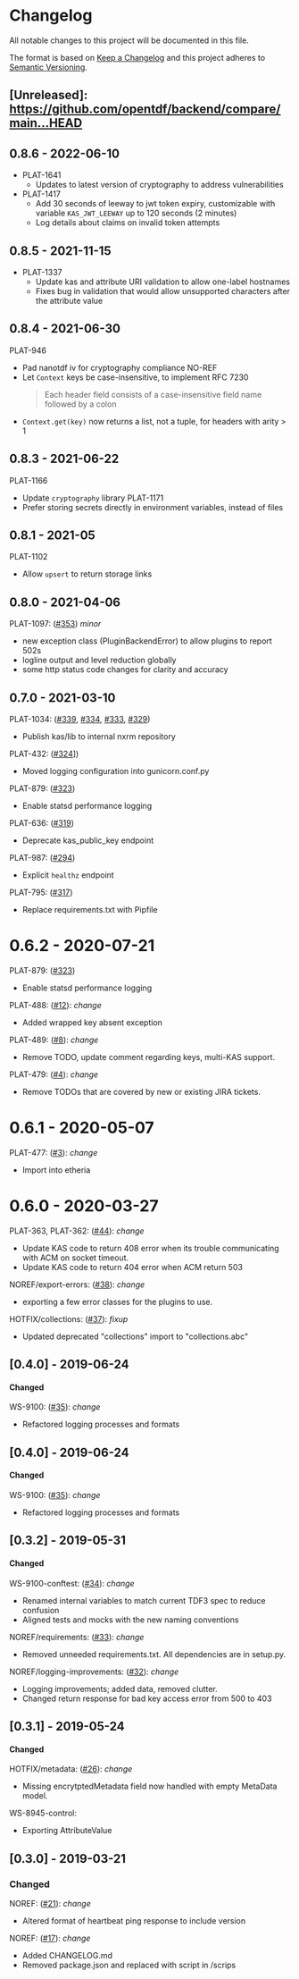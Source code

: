 # Changelog

All notable changes to this project will be documented in this file.

The format is based on [Keep a Changelog](http://keepachangelog.com/en/1.0.0/)
and this project adheres to [Semantic Versioning](http://semver.org/spec/v2.0.0.html).

## [Unreleased]: https://github.com/opentdf/backend/compare/main...HEAD

## 0.8.6 - 2022-06-10

- PLAT-1641
  - Updates to latest version of cryptography to address vulnerabilities
- PLAT-1417
  - Add 30 seconds of leeway to jwt token expiry, customizable with variable
    `KAS_JWT_LEEWAY` up to 120 seconds (2 minutes)
  - Log details about claims on invalid token attempts

## 0.8.5 - 2021-11-15

- PLAT-1337
  - Update kas and attribute URI validation to allow one-label hostnames
  - Fixes bug in validation that would allow unsupported characters after the
    attribute value

## 0.8.4 - 2021-06-30

PLAT-946

- Pad nanotdf iv for cryptography compliance
  NO-REF
- Let `Context` keys be case-insensitive, to implement RFC 7230
  > Each header field consists of a case-insensitive field name followed by a colon
- `Context.get(key)` now returns a list, not a tuple, for headers with arity > 1

## 0.8.3 - 2021-06-22

PLAT-1166

- Update `cryptography` library
  PLAT-1171
- Prefer storing secrets directly in environment variables, instead of files

## 0.8.1 - 2021-05

PLAT-1102

- Allow `upsert` to return storage links

## 0.8.0 - 2021-04-06

PLAT-1097: ([#353](https://github.com/virtru/etheria/pull/353)) _minor_

- new exception class (PluginBackendError) to allow plugins to report 502s
- logline output and level reduction globally
- some http status code changes for clarity and accuracy

## 0.7.0 - 2021-03-10

PLAT-1034: ([#339](https://github.com/virtru/etheria/pull/339), [#334](https://github.com/virtru/etheria/pull/334), [#333](https://github.com/virtru/etheria/pull/333), [#329](https://github.com/virtru/etheria/pull/329))

- Publish kas/lib to internal nxrm repository

PLAT-432: ([#324](https://github.com/virtru/etheria/pull/324)])

- Moved logging configuration into gunicorn.conf.py

PLAT-879: ([#323](https://github.com/virtru/etheria/pull/323))

- Enable statsd performance logging

PLAT-636: ([#319](https://github.com/virtru/etheria/pull/319))

- Deprecate kas_public_key endpoint

PLAT-987: ([#294](https://github.com/virtru/etheria/pull/294))

- Explicit `healthz` endpoint

PLAT-795: ([#317](https://github.com/virtru/etheria/pull/317))

- Replace requirements.txt with Pipfile

# 0.6.2 - 2020-07-21

PLAT-879: ([#323](https://github.com/virtru/etheria/pull/323))

- Enable statsd performance logging

PLAT-488: ([#12](https://github.com/virtru/etheria/pull/12)): _change_

- Added wrapped key absent exception

PLAT-489: ([#8](https://github.com/virtru/etheria/pull/8)): _change_

- Remove TODO, update comment regarding keys, multi-KAS support.

PLAT-479: ([#4](https://github.com/virtru/etheria/pull/4)): _change_

- Remove TODOs that are covered by new or existing JIRA tickets.

# 0.6.1 - 2020-05-07

PLAT-477: ([#3](https://github.com/virtru/etheria/pull/3)): _change_

- Import into etheria

# 0.6.0 - 2020-03-27

PLAT-363, PLAT-362: ([#44](https://github.com/virtru/tdf3_kas_core/pull/44)): _change_

- Update KAS code to return 408 error when its trouble communicating with ACM on socket timeout.
- Update KAS code to return 404 error when ACM return 503

NOREF/export-errors: ([#38](https://github.com/virtru/tdf3_kas_core/pull/38)): _change_

- exporting a few error classes for the plugins to use.

HOTFIX/collections: ([#37](https://github.com/virtru/tdf3_kas_core/pull/37)): _fixup_

- Updated deprecated "collections" import to "collections.abc"

## [0.4.0] - 2019-06-24

#### Changed

WS-9100: ([#35](https://github.com/virtru/tdf3_kas_core/pull/35)): _change_

- Refactored logging processes and formats

## [0.4.0] - 2019-06-24

#### Changed

WS-9100: ([#35](https://github.com/virtru/tdf3_kas_core/pull/35)): _change_

- Refactored logging processes and formats

## [0.3.2] - 2019-05-31

#### Changed

WS-9100-conftest: ([#34](https://github.com/virtru/tdf3_kas_core/pull/34)): _change_

- Renamed internal variables to match current TDF3 spec to reduce confusion
- Aligned tests and mocks with the new naming conventions

NOREF/requirements: ([#33](https://github.com/virtru/tdf3_kas_core/pull/33)): _change_

- Removed unneeded requirements.txt. All dependencies are in setup.py.

NOREF/logging-improvements: ([#32](https://github.com/virtru/tdf3_kas_core/pull/32)): _change_

- Logging improvements; added data, removed clutter.
- Changed return response for bad key access error from 500 to 403

## [0.3.1] - 2019-05-24

#### Changed

HOTFIX/metadata: ([#26](https://github.com/virtru/tdf3_kas_core/pull/26)): _change_

- Missing encrytptedMetadata field now handled with empty MetaData model.

WS-8945-control:

- Exporting AttributeValue

## [0.3.0] - 2019-03-21

### Changed

NOREF: ([#21](https://github.com/virtru/tdf3_kas_core/pull/21)): _change_

- Altered format of heartbeat ping response to include version

NOREF: ([#17](https://github.com/virtru/tdf3_kas_core/pull/17)): _change_

- Added CHANGELOG.md
- Removed package.json and replaced with script in /scrips
